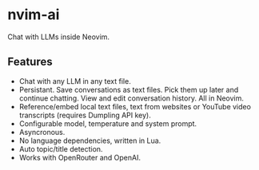 # nvim-ai
Chat with LLMs inside Neovim.

## Features
- Chat with any LLM in any text file.
- Persistant. Save conversations as text files. Pick them up later and continue
  chatting. View and edit conversation history. All in Neovim.
- Reference/embed local text files, text from websites or YouTube video
  transcripts (requires Dumpling API key).
- Configurable model, temperature and system prompt.
- Asyncronous.
- No language dependencies, written in Lua.
- Auto topic/title detection.
- Works with OpenRouter and OpenAI.



